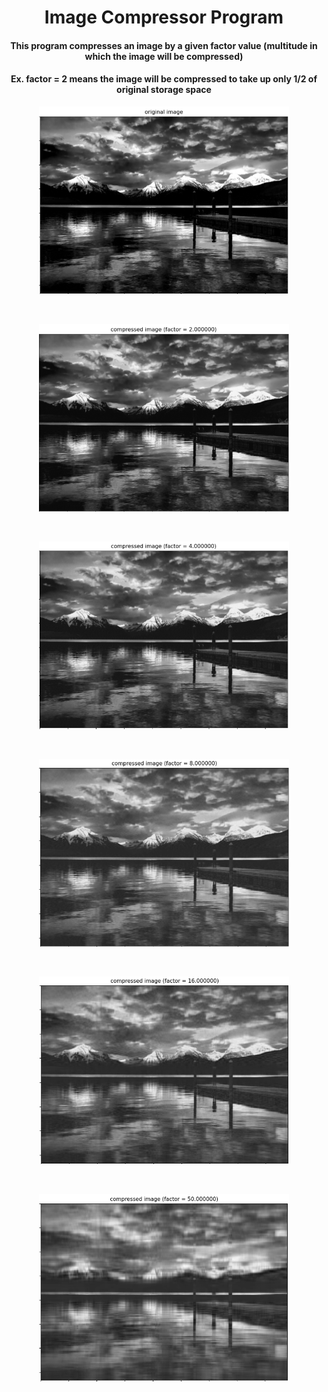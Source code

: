 <h1 align="center"> Image Compressor Program </h1>

<h4 align="center"> This program compresses an image by a given factor value (multitude in which the image will be compressed) </h4>
<h4 align="center"> Ex. factor = 2 means the image will be compressed to take up only 1/2 of original storage space </h4>


<p align="center">
<img width="400" height="300" src="/images/og_image.png">
</p>

<br/>

<p align="center">
<img width="400" height="300" src="/images/imagef2.png">
</p>

<br/>

<p align="center">
<img width="400" height="300" src="/images/imagef4.png">
</p>

<br/>

<p align="center">
<img width="400" height="300" src="/images/imagef8.png">
</p>

<br/>

<p align="center">
<img width="400" height="300" src="/images/imagef16.png">
</p>

<br/>

<p align="center">
<img width="400" height="300" src="/images/imagef50.png">
</p>
